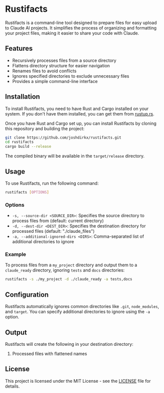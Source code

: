 # Rustifacts

Rustifacts is a command-line tool designed to prepare files for easy upload to Claude AI projects. It simplifies the process of organizing and formatting your project files, making it easier to share your code with Claude.

## Features

- Recursively processes files from a source directory
- Flattens directory structure for easier navigation
- Renames files to avoid conflicts
- Ignores specified directories to exclude unnecessary files
- Provides a simple command-line interface

## Installation

To install Rustifacts, you need to have Rust and Cargo installed on your system. If you don't have them installed, you can get them from [rustup.rs](https://rustup.rs/).

Once you have Rust and Cargo set up, you can install Rustifacts by cloning this repository and building the project:

```bash
git clone https://github.com/joshdirkx/rustifacts.git
cd rustifacts
cargo build --release
```

The compiled binary will be available in the `target/release` directory.

## Usage

To use Rustifacts, run the following command:

```bash
rustifacts [OPTIONS]
```

### Options

- `-s, --source-dir <SOURCE_DIR>`: Specifies the source directory to process files from (default: current directory)
- `-d, --dest-dir <DEST_DIR>`: Specifies the destination directory for processed files (default: "./claude_files")
- `-a, --additional-ignored-dirs <DIRS>`: Comma-separated list of additional directories to ignore

### Example

To process files from a `my_project` directory and output them to a `claude_ready` directory, ignoring `tests` and `docs` directories:

```bash
rustifacts -s ./my_project -d ./claude_ready -a tests,docs
```

## Configuration

Rustifacts automatically ignores common directories like `.git`, `node_modules`, and `target`. You can specify additional directories to ignore using the `-a` option.

## Output

Rustifacts will create the following in your destination directory:

1. Processed files with flattened names

## License

This project is licensed under the MIT License - see the [LICENSE](LICENSE) file for details.